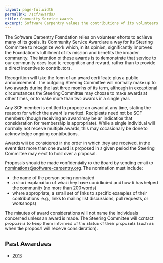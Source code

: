 ```yaml
---
layout: page-fullwidth
permalink: /scf/awards/
title: Community Service Awards
excerpt: Software Carpentry values the contributions of its volunteers and seeks to recognize outstanding effort 
---
```


The Software Carpentry Foundation relies on volunteer efforts to
achieve many of its goals. Its Community Service Award are a way for
its Steering Committee to recognize work which, in its opinion,
significantly improves the Foundation's fulfillment of its mission and
benefits the broader community. The intention of these awards is to
demonstrate that service to our community does lead to recognition and
reward, rather than to provide a direct incentive to contributors.

Recognition will take the form of an award certificate plus a public
announcement.  The outgoing Steering Committee will normally make up
to two awards during the last three months of its term, although in
exceptional circumstances the Steering Committee may choose to make
awards at other times, or to make more than two awards in a single
year.

Any SCF member is entitled to propose an award at any time, stating
the reasons for which the award is merited.  Recipients need not be
SCF members (though receiving an award may be an indication that
consideration for membership is appropriate).  While a single
individual will normally not receive multiple awards, this may
occasionally be done to acknowledge ongoing contributions.

Awards will be considered in the order in which they are received.  In
the event that more than one award is proposed in a given period the
Steering Committee may elect to hold over a proposal.

Proposals should be made confidentially to the Board by sending email to
[nominations@software-carpentry.org](mailto:nominations@software-carpentry.org).
The nomination must include:

*   the name of the person being nominated
*   a short explanation of what they have contributed
    and how it has helped the community
    (no more than 200 words)
*   where appropriate, a small set of links
    to specific examples of their contributions
    (e.g., links to mailing list discussions, pull requests, or workshops)

The minutes of award considerations will not name the individuals
concerned unless an award is made. The Steering Committee will contact
proposers to keep them informed of the status of their proposals (such
as when the proposal will receive consideration).

## Past Awardees

* [2016](https://software-carpentry.org/blog/2016/12/community-service-awards.html)
